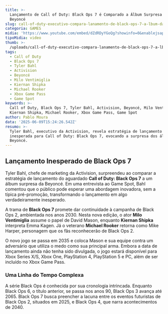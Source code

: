 ```yaml
---
title: >-
  Lançamento de Call of Duty: Black Ops 7 é Comparado a Álbum Surpresa da
  Beyoncé
slug: call-of-duty-executivo-compara-lanamento-de-black-ops-7-a-lbum-da-beyonc
categoria: GAMES
midia: 'https://www.youtube.com/embed/dZdRDyYGoQg?showinfo=0&enablejsapi=1'
tipoMidia: video
thumb: >-
  /uploads/call-of-duty-executivo-compara-lanamento-de-black-ops-7-a-lbum-da-beyonc-thumb.png
tags:
  - Call of Duty
  - Black Ops 7
  - Tyler Bahl
  - Activision
  - Beyoncé
  - Milo Ventimiglia
  - Kiernan Shipka
  - Michael Rooker
  - Xbox Game Pass
  - Game Spot
keywords: >-
  Call of Duty, Black Ops 7, Tyler Bahl, Activision, Beyoncé, Milo Ventimiglia,
  Kiernan Shipka, Michael Rooker, Xbox Game Pass, Game Spot
author: Pablo Moura
data: '2025-06-09T15:24:26.542Z'
resumo: >-
  Tyler Bahl, executivo da Activision, revela estratégia de lançamento
  inesperada para Call of Duty: Black Ops 7, evocando a surpresa dos álbuns de
  Beyoncé.
---
```


## Lançamento Inesperado de Black Ops 7

Tyler Bahl, chefe de marketing da Activision, surpreendeu ao comparar a estratégia de lançamento do aguardado **Call of Duty: Black Ops 7** a um álbum surpresa da Beyoncé. Em uma entrevista ao Game Spot, Bahl comentou que o público pode esperar uma abordagem inovadora, sem a típica pré-promoção, transformando o lançamento em algo verdadeiramente inesperado.

A trama de **Black Ops 7** promete dar continuidade à campanha de Black Ops 2, ambientada nos anos 2030. Nesta nova edição, o ator **Milo Ventimiglia** assume o papel de David Mason, enquanto **Kiernan Shipka** interpreta Emma Kagen. Já o veterano **Michael Rooker** retorna como Mike Harper, personagem que os fãs reconhecerão de Black Ops 2.

O novo jogo se passa em 2035 e coloca Mason e sua equipe contra um adversário que utiliza o medo como sua principal arma. Embora a data de lançamento ainda não tenha sido divulgada, o jogo estará disponível para Xbox Series X/S, Xbox One, PlayStation 4, PlayStation 5 e PC, além de ser incluído no Xbox Game Pass.

### Uma Linha do Tempo Complexa

A série Black Ops é conhecida por sua cronologia intrincada. Enquanto Black Ops 6, o título anterior, se passa nos anos 90, Black Ops 3 avança até 2065. Black Ops 7 busca preencher a lacuna entre os eventos futuristas de Black Ops 2, situados em 2025, e Black Ops 4, que narra acontecimentos de 2040.

